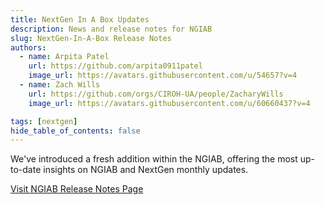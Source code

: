 ```yaml
---
title: NextGen In A Box Updates
description: News and release notes for NGIAB
slug: NextGen-In-A-Box Release Notes 
authors:
  - name: Arpita Patel
    url: https://github.com/arpita0911patel
    image_url: https://avatars.githubusercontent.com/u/54657?v=4
  - name: Zach Wills
    url: https://github.com/orgs/CIROH-UA/people/ZacharyWills
    image_url: https://avatars.githubusercontent.com/u/60660437?v=4

tags: [nextgen]
hide_table_of_contents: false
---
```


We've introduced a fresh addition within the NGIAB, offering the most up-to-date insights on NGIAB and NextGen monthly updates.

[Visit NGIAB Release Notes Page](https://docs.ciroh.org/news)